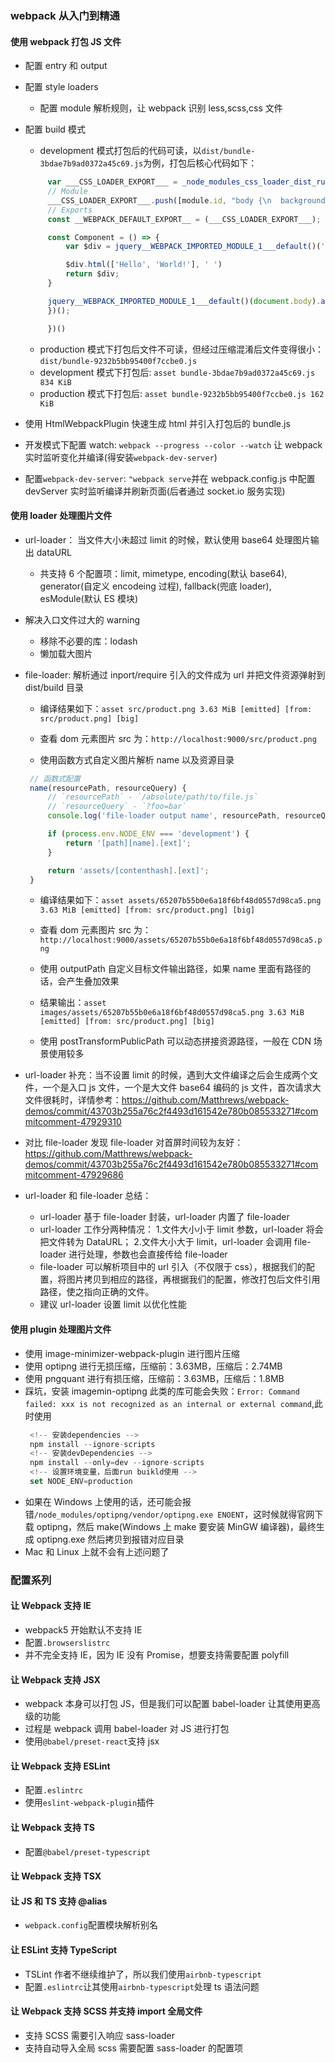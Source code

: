 ### webpack 从入门到精通

#### 使用 webpack 打包 JS 文件

- 配置 entry 和 output
- 配置 style loaders
  - 配置 module 解析规则，让 webpack 识别 less,scss,css 文件
- 配置 build 模式

  - development 模式打包后的代码可读，以`dist/bundle-3bdae7b9ad0372a45c69.js`为例，打包后核心代码如下：

  ```js
       var ___CSS_LOADER_EXPORT___ = _node_modules_css_loader_dist_runtime_api_js__WEBPACK_IMPORTED_MODULE_1___default()((_node_modules_css_loader_dist_runtime_cssWithMappingToString_js__WEBPACK_IMPORTED_MODULE_0___default()));
       // Module
       ___CSS_LOADER_EXPORT___.push([module.id, "body {\n  background: #ddd;\n  color: green;\n  display: flex;\n}\nbody div {\n  border: 1px solid red;\n}\n", "",{"version":3,"sources":["webpack://./src/index.less"],"names":[],"mappings":"AAAA;EACE,gBAAA;EACA,YAAA;EACA,aAAA;AACF;AAJA;EAMI,qBAAA;AACJ","sourcesContent":["body {\n  background: #ddd;\n  color     : green;\n  display   : flex;\n\n  div {\n    border: 1px solid red;\n  }\n}"],"sourceRoot":""}]);
       // Exports
       const __WEBPACK_DEFAULT_EXPORT__ = (___CSS_LOADER_EXPORT___);

       const Component = () => {
           var $div = jquery__WEBPACK_IMPORTED_MODULE_1___default()('<div />');

           $div.html(['Hello', 'World!'], ' ')
           return $div;
       }

       jquery__WEBPACK_IMPORTED_MODULE_1___default()(document.body).append(Component())
       })();

       })()
  ```

  - production 模式下打包后文件不可读，但经过压缩混淆后文件变得很小：`dist/bundle-9232b5bb95400f7ccbe0.js`
  - development 模式下打包后: `asset bundle-3bdae7b9ad0372a45c69.js 834 KiB`
  - production 模式下打包后: `asset bundle-9232b5bb95400f7ccbe0.js 162 KiB`

- 使用 HtmlWebpackPlugin 快速生成 html 并引入打包后的 bundle.js
- 开发模式下配置 watch: `webpack --progress --color --watch` 让 webpack 实时监听变化并编译(得安装`webpack-dev-server`)
- 配置`webpack-dev-server`: `"webpack serve`并在 webpack.config.js 中配置 devServer 实时监听编译并刷新页面(后者通过 socket.io 服务实现)

#### 使用 loader 处理图片文件

- url-loader： 当文件大小未超过 limit 的时候，默认使用 base64 处理图片输出 dataURL
  - 共支持 6 个配置项：limit, mimetype, encoding(默认 base64), generator(自定义 encodeing 过程), fallback(兜底 loader), esModule(默认 ES 模块)
- 解决入口文件过大的 warning
  - 移除不必要的库：lodash
  - 懒加载大图片
- file-loader: 解析通过 inport/require 引入的文件成为 url 并把文件资源弹射到 dist/build 目录

  - 编译结果如下：`asset src/product.png 3.63 MiB [emitted] [from: src/product.png] [big]`
  - 查看 dom 元素图片 src 为：`http://localhost:9000/src/product.png`

  - 使用函数方式自定义图片解析 name 以及资源目录

  ```js
   // 函数式配置
   name(resourcePath, resourceQuery) {
       // `resourcePath` - `/absolute/path/to/file.js`
       // `resourceQuery` - `?foo=bar`
       console.log('file-loader output name', resourcePath, resourceQuery);

       if (process.env.NODE_ENV === 'development') {
           return '[path][name].[ext]';
       }

       return 'assets/[contenthash].[ext]';
   }
  ```

  - 编译结果如下：`asset assets/65207b55b0e6a18f6bf48d0557d98ca5.png 3.63 MiB [emitted] [from: src/product.png] [big]`
  - 查看 dom 元素图片 src 为：`http://localhost:9000/assets/65207b55b0e6a18f6bf48d0557d98ca5.png`

  - 使用 outputPath 自定义目标文件输出路径，如果 name 里面有路径的话，会产生叠加效果
  - 结果输出：`asset images/assets/65207b55b0e6a18f6bf48d0557d98ca5.png 3.63 MiB [emitted] [from: src/product.png] [big]`
  - 使用 postTransformPublicPath 可以动态拼接资源路径，一般在 CDN 场景使用较多

- url-loader 补充：当不设置 limit 的时候，遇到大文件编译之后会生成两个文件，一个是入口 js 文件，一个是大文件 base64 编码的 js 文件，首次请求大文件很耗时，详情参考：https://github.com/Matthrews/webpack-demos/commit/43703b255a76c2f4493d161542e780b085533271#commitcomment-47929310
- 对比 file-loader 发现 file-loader 对首屏时间较为友好： https://github.com/Matthrews/webpack-demos/commit/43703b255a76c2f4493d161542e780b085533271#commitcomment-47929686

- url-loader 和 file-loader 总结：
  - url-loader 基于 file-loader 封装，url-loader 内置了 file-loader
  - url-loader 工作分两种情况： 1.文件大小小于 limit 参数，url-loader 将会把文件转为 DataURL； 2.文件大小大于 limit，url-loader 会调用 file-loader 进行处理，参数也会直接传给 file-loader
  - file-loader 可以解析项目中的 url 引入（不仅限于 css），根据我们的配置，将图片拷贝到相应的路径，再根据我们的配置，修改打包后文件引用路径，使之指向正确的文件。
  - 建议 url-loader 设置 limit 以优化性能

#### 使用 plugin 处理图片文件

- 使用 image-minimizer-webpack-plugin 进行图片压缩
- 使用 optipng 进行无损压缩，压缩前：3.63MB，压缩后：2.74MB
- 使用 pngquant 进行有损压缩，压缩前：3.63MB，压缩后：1.8MB
- 踩坑，安装 imagemin-optipng 此类的库可能会失败：`Error: Command failed: xxx is not recognized as an internal or external command`,此时使用
  ```js
   <!-- 安装dependencies -->
   npm install --ignore-scripts
   <!-- 安装devDependencies -->
   npm install --only=dev --ignore-scripts
   <!-- 设置环境变量，后面run buikld使用 -->
   set NODE_ENV=production
  ```
- 如果在 Windows 上使用的话，还可能会报错`/node_modules/optipng/vendor/optipng.exe ENOENT`，这时候就得官网下载 optipng，然后 make(Windows 上 make 要安装 MinGW 编译器)，最终生成 optipng.exe 然后拷贝到报错对应目录
- Mac 和 Linux 上就不会有上述问题了

### 配置系列

#### 让 Webpack 支持 IE

- webpack5 开始默认不支持 IE
- 配置`.browserslistrc`
- 并不完全支持 IE，因为 IE 没有 Promise，想要支持需要配置 polyfill

#### 让 Webpack 支持 JSX

- webpack 本身可以打包 JS，但是我们可以配置 babel-loader 让其使用更高级的功能
- 过程是 webpack 调用 babel-loader 对 JS 进行打包
- 使用`@babel/preset-react`支持 jsx

#### 让 Webpack 支持 ESLint

- 配置`.eslintrc`
- 使用`eslint-webpack-plugin`插件

#### 让 Webpack 支持 TS

- 配置`@babel/preset-typescript`

#### 让 Webpack 支持 TSX

#### 让 JS 和 TS 支持 @alias

- `webpack.config`配置模块解析别名

#### 让 ESLint 支持 TypeScript

- TSLint 作者不继续维护了，所以我们使用`airbnb-typescript`
- 配置`.eslintrc`让其使用`airbnb-typescript`处理 ts 语法问题

#### 让 Webpack 支持 SCSS 并支持 import 全局文件

- 支持 SCSS 需要引入响应 sass-loader
- 支持自动导入全局 scss 需要配置 sass-loader 的配置项

